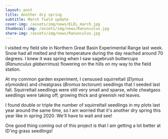 ```yaml
---
layout: post
title: Another dry spring
subtitle: March field update
cover-img: /assets/img/news/ELEL_march.jpg
thumbnail-img: /assets/img/news/Ranunculus.jpg
share-img: /assets/img/news/Ranunculus.jpg
---
```


I visited my field site in Northern Great Basin Experimental Range last week. Snow had all melted and the temperature during the day reached around 70 degrees. I knew it was spring when I saw sagebrush buttercups (*Ranunculus glaberrimus*) flowering on the hills on my way to the field station. 

At my common garden experiment, I censused squirreltail (*Elymus elymoides*) and cheatgrass (*Bromus tectorum*) seedlings that I seeded last fall. Squirreltail seedlings were still very small and sparse, while cheatgass seedlings were taking off, growing thick and greenish red leaves. 

I found double or triple the number of squirreltail seedlings in my plots last year around the same time, so I am worried that it's another dry spring this year like in spring 2020. We'll have to wait and see!

One good thing coming out of this project is that I am getting a lot better at ID'ing grass seedlings!